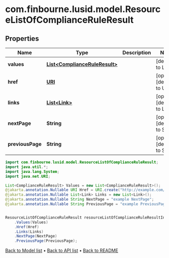 # com.finbourne.lusid.model.ResourceListOfComplianceRuleResult

## Properties

Name | Type | Description | Notes
------------ | ------------- | ------------- | -------------
**values** | [**List&lt;ComplianceRuleResult&gt;**](ComplianceRuleResult.md) |  | [default to List<ComplianceRuleResult>]
**href** | [**URI**](URI.md) |  | [optional] [default to URI]
**links** | [**List&lt;Link&gt;**](Link.md) |  | [optional] [default to List<Link>]
**nextPage** | **String** |  | [optional] [default to String]
**previousPage** | **String** |  | [optional] [default to String]

```java
import com.finbourne.lusid.model.ResourceListOfComplianceRuleResult;
import java.util.*;
import java.lang.System;
import java.net.URI;

List<ComplianceRuleResult> Values = new List<ComplianceRuleResult>();
@jakarta.annotation.Nullable URI Href = URI.create("http://example.com/Href");
@jakarta.annotation.Nullable List<Link> Links = new List<Link>();
@jakarta.annotation.Nullable String NextPage = "example NextPage";
@jakarta.annotation.Nullable String PreviousPage = "example PreviousPage";


ResourceListOfComplianceRuleResult resourceListOfComplianceRuleResultInstance = new ResourceListOfComplianceRuleResult()
    .Values(Values)
    .Href(Href)
    .Links(Links)
    .NextPage(NextPage)
    .PreviousPage(PreviousPage);
```


[Back to Model list](../README.md#documentation-for-models) &#8226; [Back to API list](../README.md#documentation-for-api-endpoints) &#8226; [Back to README](../README.md)
